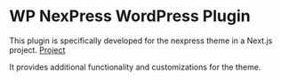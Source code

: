 # WP NexPress WordPress Plugin

This plugin is specifically developed for the nexpress theme in a Next.js project. [Project](https://github.com/garydubb/NexPress)
 
 It provides additional functionality and customizations for the theme.
 
